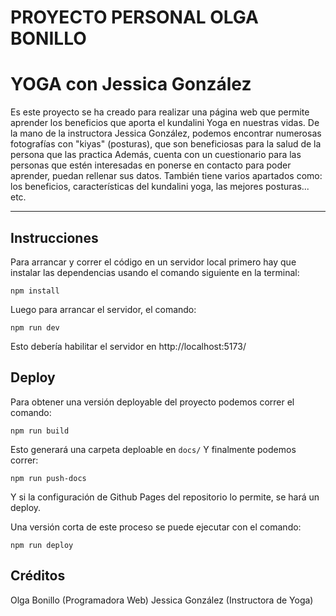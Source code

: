 # PROYECTO PERSONAL OLGA BONILLO 

# YOGA con Jessica González

Es este proyecto se ha creado para realizar una página web que permite aprender los beneficios que aporta el kundalini Yoga en nuestras vidas.
De la mano de la instructora Jessica González, podemos encontrar numerosas fotografías con "kiyas" (posturas), que son beneficiosas para la salud de la persona que las practica
Además, cuenta con un cuestionario para las personas que estén interesadas en ponerse en contacto para poder aprender, puedan rellenar sus datos.
También tiene varios apartados como: los beneficios, características del kundalini yoga, las mejores posturas... etc.

---

## Instrucciones

Para arrancar y correr el código en un servidor local primero hay que instalar las dependencias usando el comando siguiente en la terminal:

`npm install`

Luego para arrancar el servidor, el comando:

`npm run dev`

Esto debería habilitar el servidor en http://localhost:5173/

## Deploy

Para obtener una versión deployable del proyecto podemos correr el comando:

`npm run build`

Esto generará una carpeta deploable en `docs/`
Y finalmente podemos correr:

`npm run push-docs`

Y si la configuración de Github Pages del repositorio lo permite, se hará un deploy.

Una versión corta de este proceso se puede ejecutar con el comando:

`npm run deploy`

## Créditos

Olga Bonillo (Programadora Web)
Jessica González (Instructora de Yoga)